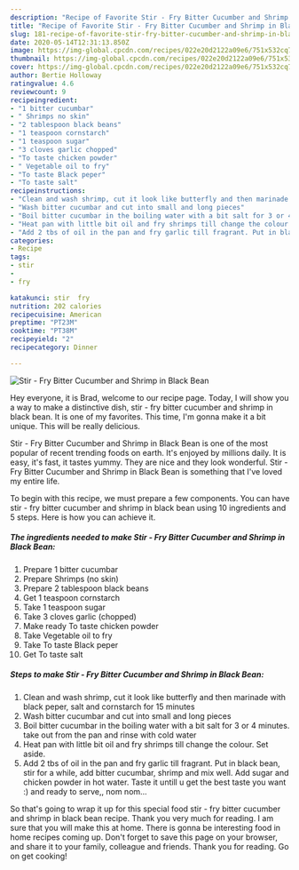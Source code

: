 ```yaml
---
description: "Recipe of Favorite Stir - Fry Bitter Cucumber and Shrimp in Black Bean"
title: "Recipe of Favorite Stir - Fry Bitter Cucumber and Shrimp in Black Bean"
slug: 181-recipe-of-favorite-stir-fry-bitter-cucumber-and-shrimp-in-black-bean
date: 2020-05-14T12:31:13.850Z
image: https://img-global.cpcdn.com/recipes/022e20d2122a09e6/751x532cq70/stir-fry-bitter-cucumber-and-shrimp-in-black-bean-recipe-main-photo.jpg
thumbnail: https://img-global.cpcdn.com/recipes/022e20d2122a09e6/751x532cq70/stir-fry-bitter-cucumber-and-shrimp-in-black-bean-recipe-main-photo.jpg
cover: https://img-global.cpcdn.com/recipes/022e20d2122a09e6/751x532cq70/stir-fry-bitter-cucumber-and-shrimp-in-black-bean-recipe-main-photo.jpg
author: Bertie Holloway
ratingvalue: 4.6
reviewcount: 9
recipeingredient:
- "1 bitter cucumbar"
- " Shrimps no skin"
- "2 tablespoon black beans"
- "1 teaspoon cornstarch"
- "1 teaspoon sugar"
- "3 cloves garlic chopped"
- "To taste chicken powder"
- " Vegetable oil to fry"
- "To taste Black peper"
- "To taste salt"
recipeinstructions:
- "Clean and wash shrimp, cut it look like butterfly and then marinade with black peper, salt and cornstarch for 15 minutes"
- "Wash bitter cucumbar and cut into small and long pieces"
- "Boil bitter cucumbar in the boiling water with a bit salt for 3 or 4 minutes. take out from the pan and rinse with cold water"
- "Heat pan with little bit oil and fry shrimps till change the colour. Set aside."
- "Add 2 tbs of oil in the pan and fry garlic till fragrant. Put in black bean, stir for a while, add bitter cucumbar, shrimp and mix well. Add sugar and chicken powder in hot water. Taste it untill u get the best taste you want :) and ready to serve,, nom nom..."
categories:
- Recipe
tags:
- stir
- 
- fry

katakunci: stir  fry 
nutrition: 202 calories
recipecuisine: American
preptime: "PT23M"
cooktime: "PT38M"
recipeyield: "2"
recipecategory: Dinner

---
```



![Stir - Fry Bitter Cucumber and Shrimp in Black Bean](https://img-global.cpcdn.com/recipes/022e20d2122a09e6/751x532cq70/stir-fry-bitter-cucumber-and-shrimp-in-black-bean-recipe-main-photo.jpg)

Hey everyone, it is Brad, welcome to our recipe page. Today, I will show you a way to make a distinctive dish, stir - fry bitter cucumber and shrimp in black bean. It is one of my favorites. This time, I'm gonna make it a bit unique. This will be really delicious.



Stir - Fry Bitter Cucumber and Shrimp in Black Bean is one of the most popular of recent trending foods on earth. It's enjoyed by millions daily. It is easy, it's fast, it tastes yummy. They are nice and they look wonderful. Stir - Fry Bitter Cucumber and Shrimp in Black Bean is something that I've loved my entire life.


To begin with this recipe, we must prepare a few components. You can have stir - fry bitter cucumber and shrimp in black bean using 10 ingredients and 5 steps. Here is how you can achieve it.

<!--inarticleads1-->

##### The ingredients needed to make Stir - Fry Bitter Cucumber and Shrimp in Black Bean:

1. Prepare 1 bitter cucumbar
1. Prepare  Shrimps (no skin)
1. Prepare 2 tablespoon black beans
1. Get 1 teaspoon cornstarch
1. Take 1 teaspoon sugar
1. Take 3 cloves garlic (chopped)
1. Make ready To taste chicken powder
1. Take  Vegetable oil to fry
1. Take To taste Black peper
1. Get To taste salt




<!--inarticleads2-->

##### Steps to make Stir - Fry Bitter Cucumber and Shrimp in Black Bean:

1. Clean and wash shrimp, cut it look like butterfly and then marinade with black peper, salt and cornstarch for 15 minutes
1. Wash bitter cucumbar and cut into small and long pieces
1. Boil bitter cucumbar in the boiling water with a bit salt for 3 or 4 minutes. take out from the pan and rinse with cold water
1. Heat pan with little bit oil and fry shrimps till change the colour. Set aside.
1. Add 2 tbs of oil in the pan and fry garlic till fragrant. Put in black bean, stir for a while, add bitter cucumbar, shrimp and mix well. Add sugar and chicken powder in hot water. Taste it untill u get the best taste you want :) and ready to serve,, nom nom...




So that's going to wrap it up for this special food stir - fry bitter cucumber and shrimp in black bean recipe. Thank you very much for reading. I am sure that you will make this at home. There is gonna be interesting food in home recipes coming up. Don't forget to save this page on your browser, and share it to your family, colleague and friends. Thank you for reading. Go on get cooking!

